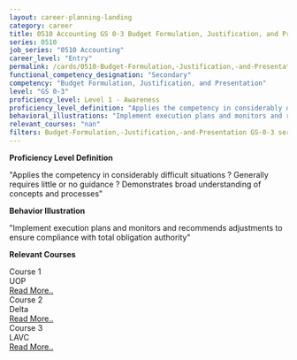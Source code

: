 ```yaml
---
layout: career-planning-landing
category: career
title: 0510 Accounting GS 0-3 Budget Formulation, Justification, and Presentation
series: 0510
job_series: "0510 Accounting"
career_level: "Entry"
permalink: /cards/0510-Budget-Formulation,-Justification,-and-Presentation-Level-1---Awareness/
functional_competency_designation: "Secondary"
competency: "Budget Formulation, Justification, and Presentation"
level: "GS 0-3"
proficiency_level: Level 1 - Awareness
proficiency_level_definition: "Applies the competency in considerably difficult situations ? Generally requires little or no guidance ? Demonstrates broad understanding of concepts and processes"
behavioral_illustrations: "Implement execution plans and monitors and recommends adjustments to ensure compliance with total obligation authority"
relevant_courses: "nan"
filters: Budget-Formulation,-Justification,-and-Presentation GS-0-3 series-0510
---
```


<p><b>Proficiency Level Definition</b></p>
<p>"Applies the competency in considerably difficult situations ? Generally requires little or no guidance ? Demonstrates broad understanding of concepts and processes"</p>
<p><b>Behavior Illustration</b></p>
<p>"Implement execution plans and monitors and recommends adjustments to ensure compliance with total obligation authority"</p>
<p><b>Relevant Courses</b></p>
<div class="cfo-courses-outer"><div class="cfo-courses-inner">Course 1</div><div class="cfo-courses-inner">UOP</div><div class="cfo-courses-inner"><a href="/cards/0510-Budget-Formulation,-Justification,-and-Presentation-Level-1---Awareness/">Read More..</a></div></div>
<div class="cfo-courses-outer"><div class="cfo-courses-inner">Course 2</div><div class="cfo-courses-inner">Delta</div><div class="cfo-courses-inner"><a href="/cards/0510-Budget-Formulation,-Justification,-and-Presentation-Level-1---Awareness/">Read More..</a></div></div>
<div class="cfo-courses-outer"><div class="cfo-courses-inner">Course 3</div><div class="cfo-courses-inner">LAVC</div><div class="cfo-courses-inner"><a href="/cards/0510-Budget-Formulation,-Justification,-and-Presentation-Level-1---Awareness/">Read More..</a></div></div>
